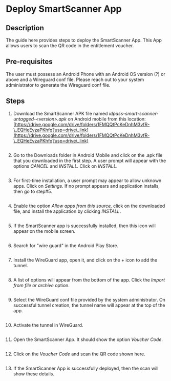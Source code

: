 # Deploy SmartScanner App

## Description&#x20;

The guide here provides steps to deploy the SmartScanner App. This App allows users to scan the QR code in the entitlement voucher.

## Pre-requisites

The user must possess an Android Phone with an Android OS version (?) or above and a Wireguard conf file. Please reach out to your system administrator to generate the Wireguard conf file.

## Steps

1. Download the SmartScanner APK file named _idpass-smart-scanner-untagged-\<version>.apk_ on Android mobile from this location: [https://drive.google.com/drive/folders/1FMQQtPcKeDnhM3vfR-\_EQHeEvzaPKhfq?usp=drive\_link](https://drive.google.com/drive/folders/1FMQQtPcKeDnhM3vfR-\_EQHeEvzaPKhfq?usp=drive\_link)

<figure><img src="../../.gitbook/assets/image (3).png" alt=""><figcaption></figcaption></figure>

2. Go to the Downloads folder in Android Mobile and click on the .apk file that you downloaded in the first step. A user prompt will appear with the options _CANCEL_ and _INSTALL._ Click on _INSTALL_.

<figure><img src="../../.gitbook/assets/image (7).png" alt=""><figcaption></figcaption></figure>

3. For first-time installation, a user prompt may appear to allow unknown apps. Click on _Settings._ If no prompt appears and application installs, then go to step#5.

<figure><img src="../../.gitbook/assets/image (8).png" alt=""><figcaption></figcaption></figure>

4. Enable the option _Allow apps from this source,_ click on the downloaded file, and install the application by clicking _INSTALL_.

<figure><img src="../../.gitbook/assets/image (19).png" alt=""><figcaption></figcaption></figure>



5. If the SmartScanner app is successfully installed, then this icon will appear on the mobile screen.

<figure><img src="../../.gitbook/assets/image (21).png" alt=""><figcaption></figcaption></figure>

6. Search for "wire guard" in the Android Play Store.&#x20;

<figure><img src="../../.gitbook/assets/image (14).png" alt=""><figcaption></figcaption></figure>

7. Install the WireGuard app, open it, and click on the + icon to add the tunnel.

<figure><img src="../../.gitbook/assets/image (6).png" alt=""><figcaption></figcaption></figure>

8. A list of options will appear from the bottom of the app. Click the _Import from file or archive_ option.&#x20;

<figure><img src="../../.gitbook/assets/image (1).png" alt=""><figcaption></figcaption></figure>

9. Select the WireGuard conf file provided by the system administrator. On successful tunnel creation, the tunnel name will appear at the top of the app.

<figure><img src="../../.gitbook/assets/image (13).png" alt=""><figcaption></figcaption></figure>

10. Activate the tunnel in WireGuard.

<figure><img src="../../.gitbook/assets/image (22).png" alt=""><figcaption></figcaption></figure>

11. Open the SmartScanner App. It should show the option _Voucher Code_.

<figure><img src="../../.gitbook/assets/image (11).png" alt=""><figcaption></figcaption></figure>

12. Click on the _Voucher Code_ and scan the QR code shown here.

<figure><img src="../../.gitbook/assets/image (10).png" alt=""><figcaption></figcaption></figure>

13. If the SmartScanner App is successfully deployed, then the scan will show these details.

<figure><img src="../../.gitbook/assets/image (20).png" alt=""><figcaption></figcaption></figure>

